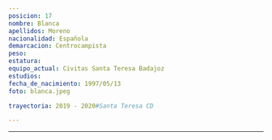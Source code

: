 ```yaml
---
posicion: 17
nombre: Blanca
apellidos: Moreno
nacionalidad: Española
demarcacion: Centrocampista
peso: 
estatura: 
equipo_actual: Civitas Santa Teresa Badajoz
estudios: 
fecha_de_nacimiento: 1997/05/13
foto: blanca.jpeg

trayectoria: 2019 - 2020#Santa Teresa CD

---
```

---
